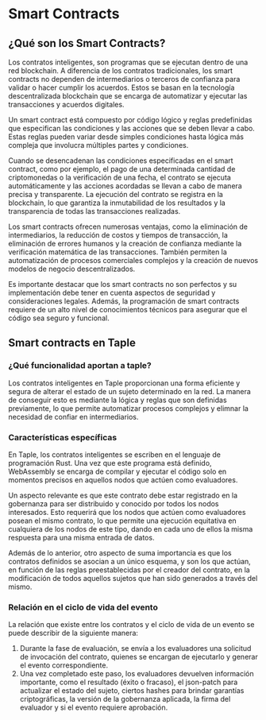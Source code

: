 # Smart Contracts

## ¿Qué son los Smart Contracts?

Los contratos inteligentes, son programas que se ejecutan dentro de una red blockchain. A diferencia de los contratos tradicionales, los smart contracts no dependen de intermediarios o terceros de confianza para validar o hacer cumplir los acuerdos. Estos se basan en la tecnología descentralizada blockchain que se encarga de automatizar y ejecutar las transacciones y acuerdos digitales.

Un smart contract está compuesto por código lógico y reglas predefinidas que especifican las condiciones y las acciones que se deben llevar a cabo. Estas reglas pueden variar desde simples condiciones hasta lógica más compleja que involucra múltiples partes y condiciones.

Cuando se desencadenan las condiciones especificadas en el smart contract, como por ejemplo, el pago de una determinada cantidad de criptomonedas o la verificación de una fecha, el contrato se ejecuta automáticamente y las acciones acordadas se llevan a cabo de manera precisa y transparente. La ejecución del contrato se registra en la blockchain, lo que garantiza la inmutabilidad de los resultados y la transparencia de todas las transacciones realizadas.

Los smart contracts ofrecen numerosas ventajas, como la eliminación de intermediarios, la reducción de costos y tiempos de transacción, la eliminación de errores humanos y la creación de confianza mediante la verificación matemática de las transacciones. También permiten la automatización de procesos comerciales complejos y la creación de nuevos modelos de negocio descentralizados.

Es importante destacar que los smart contracts no son perfectos y su implementación debe tener en cuenta aspectos de seguridad y consideraciones legales. Además, la programación de smart contracts requiere de un alto nivel de conocimientos técnicos para asegurar que el código sea seguro y funcional.

## Smart contracts en Taple

### ¿Qué funcionalidad aportan a taple?

Los contratos inteligentes en Taple proporcionan una forma eficiente y segura de alterar el estado de un sujeto determinado en la red. La manera de conseguir esto es mediante la lógica y reglas que son definidas previamente, lo que permite automatizar procesos complejos y elimnar la necesidad de confiar en intermediarios.

### Características específicas

En Taple, los contratos inteligentes se escriben en el lenguaje de programación Rust. Una vez que este programa está definido, WebAssembly se encarga de compilar y ejecutar el código solo en momentos precisos en aquellos nodos que actúen como evaluadores.

Un aspecto relevante es que este contrato debe estar registrado en la gobernanza para ser distribuido y conocido por todos los nodos interesados. Esto requerirá que los nodos que actúen como evaluadores posean el mismo contrato, lo que permite una ejecución equitativa en cualquiera de los nodos de este tipo, dando en cada uno de ellos la misma respuesta para una misma entrada de datos.

Además de lo anterior, otro aspecto de suma importancia es que los contratos definidos se asocian a un único esquema, y son los que actúan, en función de las reglas preestablecidas por el creador del contrato, en la modificación de todos aquellos sujetos que han sido generados a través del mismo.

### Relación en el ciclo de vida del evento

La relación que existe entre los contratos y el ciclo de vida de un evento se puede describir de la siguiente manera:

1. Durante la fase de evaluación, se envía a los evaluadores una solicitud de invocación del contrato, quienes se encargan de ejecutarlo y generar el evento correspondiente.
2. Una vez completado este paso, los evaluadores devuelven información importante, como el resultado (éxito o fracaso), el json-patch para actualizar el estado del sujeto, ciertos hashes para brindar garantías criptográficas, la versión de la gobernanza aplicada, la firma del evaluador y si el evento requiere aprobación.